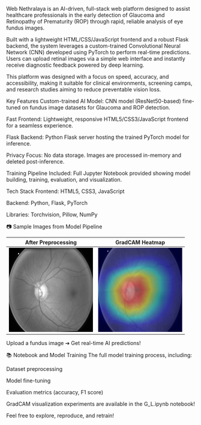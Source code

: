 Web Nethralaya is an AI-driven, full-stack web platform designed to assist healthcare professionals in the early detection of Glaucoma and Retinopathy of Prematurity (ROP) through rapid, reliable analysis of eye fundus images.

Built with a lightweight HTML/CSS/JavaScript frontend and a robust Flask backend, the system leverages a custom-trained Convolutional Neural Network (CNN) developed using PyTorch to perform real-time predictions. Users can upload retinal images via a simple web interface and instantly receive diagnostic feedback powered by deep learning.

This platform was designed with a focus on speed, accuracy, and accessibility, making it suitable for clinical environments, screening camps, and research studies aiming to reduce preventable vision loss.

Key Features Custom-trained AI Model: CNN model (ResNet50-based) fine-tuned on fundus image datasets for Glaucoma and ROP detection.

Fast Frontend: Lightweight, responsive HTML5/CSS3/JavaScript frontend for a seamless experience.

Flask Backend: Python Flask server hosting the trained PyTorch model for inference.

Privacy Focus: No data storage. Images are processed in-memory and deleted post-inference.

Training Pipeline Included: Full Jupyter Notebook provided showing model building, training, evaluation, and visualization.

Tech Stack Frontend: HTML5, CSS3, JavaScript

Backend: Python, Flask, PyTorch

Libraries: Torchvision, Pillow, NumPy

📷 Sample Images from Model Pipeline

| After Preprocessing | GradCAM Heatmap |
|---------------------|-----------------|
| ![After Preprocessing](assets/after_preprocessing.png) | ![GradCAM Heatmap](assets/heatmap.png) |
Upload a fundus image ➔ Get real-time AI predictions!

📚 Notebook and Model Training The full model training process, including:

Dataset preprocessing

Model fine-tuning

Evaluation metrics (accuracy, F1 score)

GradCAM visualization experiments are available in the G_L.ipynb notebook!

Feel free to explore, reproduce, and retrain!